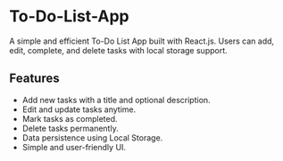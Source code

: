 # To-Do-List-App
A simple and efficient To-Do List App built with React.js. Users can add, edit, complete, and delete tasks with local storage support.

## Features
- Add new tasks with a title and optional description.
- Edit and update tasks anytime.
- Mark tasks as completed.
- Delete tasks permanently.
- Data persistence using Local Storage.
- Simple and user-friendly UI.
